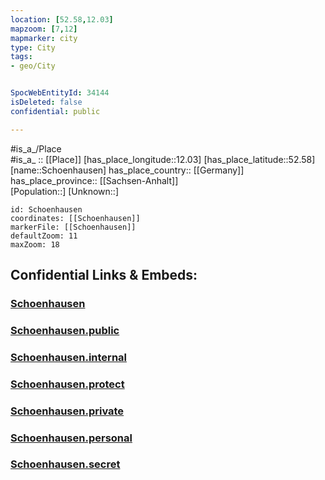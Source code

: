 ```yaml
---
location: [52.58,12.03] 
mapzoom: [7,12] 
mapmarker: city 
type: City
tags:
- geo/City


SpocWebEntityId: 34144
isDeleted: false
confidential: public

---
```

#is_a_/Place  
#is_a_ :: [[Place]] 
[has_place_longitude::12.03] 
[has_place_latitude::52.58] 
[name::Schoenhausen] 
has_place_country:: [[Germany]]  
has_place_province:: [[Sachsen-Anhalt]]  
[Population::] 
[Unknown::] 


```leaflet
id: Schoenhausen
coordinates: [[Schoenhausen]] 
markerFile: [[Schoenhausen]] 
defaultZoom: 11 
maxZoom: 18
```


## Confidential Links & Embeds: 

### [Schoenhausen](/_Standards/Earth/Continent/Europe/Europe~Central/Germany/Germany~East/Sachsen-Anhalt/counties~SA/Stendal/cities~Stendal/Elbe-Havel-Land/City/Schoenhausen.md) 

### [Schoenhausen.public](/_public/Earth/Continent/Europe/Europe~Central/Germany/Germany~East/Sachsen-Anhalt/counties~SA/Stendal/cities~Stendal/Elbe-Havel-Land/City/Schoenhausen.public.md) 

### [Schoenhausen.internal](/_internal/Earth/Continent/Europe/Europe~Central/Germany/Germany~East/Sachsen-Anhalt/counties~SA/Stendal/cities~Stendal/Elbe-Havel-Land/City/Schoenhausen.internal.md) 

### [Schoenhausen.protect](/_protect/Earth/Continent/Europe/Europe~Central/Germany/Germany~East/Sachsen-Anhalt/counties~SA/Stendal/cities~Stendal/Elbe-Havel-Land/City/Schoenhausen.protect.md) 

### [Schoenhausen.private](/_private/Earth/Continent/Europe/Europe~Central/Germany/Germany~East/Sachsen-Anhalt/counties~SA/Stendal/cities~Stendal/Elbe-Havel-Land/City/Schoenhausen.private.md) 

### [Schoenhausen.personal](/_personal/Earth/Continent/Europe/Europe~Central/Germany/Germany~East/Sachsen-Anhalt/counties~SA/Stendal/cities~Stendal/Elbe-Havel-Land/City/Schoenhausen.personal.md) 

### [Schoenhausen.secret](/_secret/Earth/Continent/Europe/Europe~Central/Germany/Germany~East/Sachsen-Anhalt/counties~SA/Stendal/cities~Stendal/Elbe-Havel-Land/City/Schoenhausen.secret.md)

